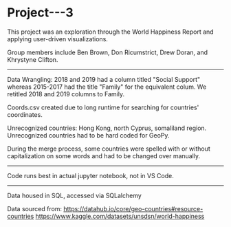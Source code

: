 # Project---3
This project was an exploration through the World Happiness Report and applying user-driven visualizations.

Group members include Ben Brown, Don Ricumstrict, Drew Doran, and Khrystyne Clifton.





----------------------------------------------------------------------------------------------------------------
Data Wrangling:
2018 and 2019 had a column titled "Social Support" whereas 2015-2017 had the title "Family" for the equivalent
colum.
We retitled 2018 and 2019 columns to Family.

Coords.csv created due to long runtime for searching for countries' coordinates.

Unrecognized countries: Hong Kong, north Cyprus, somaliland region.
Unrecognized countries had to be hard coded for GeoPy.

During the merge process, some countries were spelled with or without capitalization on some words and had to be
changed over manually.

----------------------------------------------------------------------------------------------------------------
Code runs best in actual jupyter notebook, not in VS Code.






----------------------------------------------------------------------------------------------------------------
Data housed in SQL, accessed via SQLalchemy

Data sourced from:
https://datahub.io/core/geo-countries#resource-countries
https://www.kaggle.com/datasets/unsdsn/world-happiness
